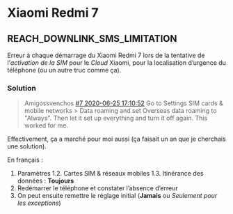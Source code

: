 Xiaomi Redmi 7
==============


REACH_DOWNLINK_SMS_LIMITATION
-----------------------------

Erreur à chaque démarrage du Xiaomi Redmi 7 
lors de la tentative de l’_activation de la SIM_ 
pour le _Cloud_ Xiaomi, pour la localisation d’urgence du téléphone 
(ou un autre truc comme ça).

### Solution

> Amigossvenchos
> [#7 2020-06-25 17:10:52](https://c.mi.com/forum.php?mod=redirect&goto=findpost&ptid=2754680&pid=16052709)
> Go to Settings SIM cards & mobile networks > Data roaming 
> and set Overseas data roaming to "Always". 
> Then let it set up everything and turn it off again. 
> This worked for me. 

Effectivement, ça a marché pour moi aussi (ça faisait un an que je cherchais une solution). 

En français :

1. Paramètres
1.2. Cartes SIM & réseaux mobiles
1.3. Itinérance des données : **Toujours**
2. Redémarrer le téléphone et constater l’absence d’erreur
2. On peut ensuite remettre le réglage initial (**Jamais** ou _Seulement pour les exceptions_)
